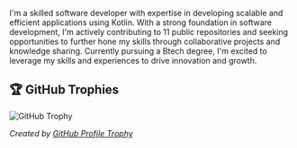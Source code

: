 I'm a skilled software developer with expertise in developing scalable and efficient applications using Kotlin. With a strong foundation in software development, I'm actively contributing to 11 public repositories and seeking opportunities to further hone my skills through collaborative projects and knowledge sharing. Currently pursuing a Btech degree, I'm excited to leverage my skills and experiences to drive innovation and growth.

## 🏆 GitHub Trophies
![GitHub Trophy](https://github-profile-trophy.vercel.app/?username=your-username&theme=darkhub)

*Created by [GitHub Profile Trophy](https://github.com/ryo-ma/github-profile-trophy)*

